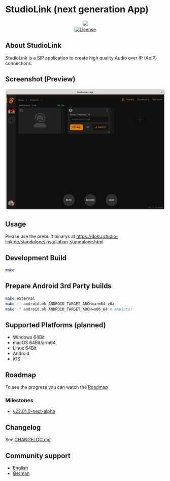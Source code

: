 # StudioLink (next generation App)

<div align="center">
	<a href="https://studio-link.de" target="_blank">
		<img src="https://studio-link.de/assets/webbanner/sl_button-234x60@3x.png" width="500">
	</a>
</div>
<div align="center">
<a href="https://github.com/Studio-Link/next/blob/main/LICENSE">
    <img src="https://img.shields.io/badge/license-MIT-green" alt="License">
</a>
</div>

## About StudioLink

StudioLink is a SIP application to create high quality Audio over IP (AoIP) connections.

## Screenshot (Preview)

![Screenshot App Next-Alpha](https://raw.githubusercontent.com/Studio-Link/next/main/docs/images/screenshot_alpha.png)

## Usage

Please use the prebuilt binarys at https://doku.studio-link.de/standalone/installation-standalone.html

## Development Build

```bash
make
```

## Prepare Android 3rd Party builds

```bash
make external
make -f android.mk ANDROID_TARGET_ARCH=arm64-v8a
make -f android.mk ANDROID_TARGET_ARCH=x86_64 # emulator
```

## Supported Platforms (planned)

- Windows 64Bit
- macOS 64Bit/arm64
- Linux 64Bit
- Android
- iOS

## Roadmap

To see the progress you can watch the [Roadmap](https://github.com/Studio-Link/next/projects/1)

### Milestones

- [v22.01.0-next-alpha](https://github.com/Studio-Link/next/milestone/1)

## Changelog

See [CHANGELOG.md](CHANGELOG.md)


## Community support

- [English](https://github.com/Studio-Link/next/discussions)
- [German](https://sendegate.de/c/studio-link/33)
